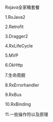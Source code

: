 Rxjava全家桶套餐

1.RxJava2

2.Retrofit

3.Dragger2

4.RxLifeCycle

5.MVP

6.OkHttp

7.生命周期

8.RxErrorhandler 

9.RxBus

10.RxBinding

11.一些操作符以及原理




